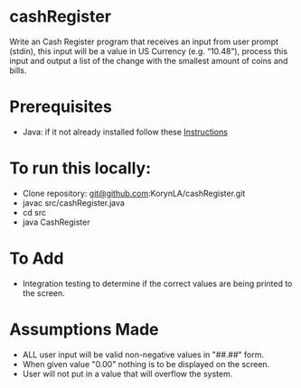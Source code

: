 # cashRegister
Write an Cash Register program that receives an input from user prompt (stdin), this input will be a value in US Currency (e.g. “10.48”), process this input and output a list of the change with the smallest amount of coins and bills.
# Prerequisites
- Java: if it not already installed follow these [Instructions](https://java.com/en/download/help/download_options.html)
# To run this locally:
- Clone repository: git@github.com:KorynLA/cashRegister.git
- javac src/cashRegister.java
- cd src
- java CashRegister
# To Add
- Integration testing to determine if the correct values are being printed to the screen.
# Assumptions Made
- ALL user input will be valid non-negative values in "##.##" form.
- When given value "0.00" nothing is to be displayed on the screen.
- User will not put in a value that will overflow the system.
